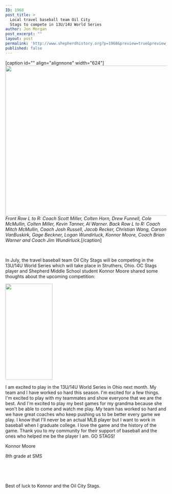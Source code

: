 ```yaml
---
ID: 1968
post_title: >
  Local travel baseball team Oil City
  Stags to compete in 13U/14U World Series
author: Jon Morgan
post_excerpt: ""
layout: post
permalink: 'http://www.shepherdhistory.org?p=1968&preview=true&preview_id=1968'
published: false
---
```

[caption id="" align="alignnone" width="624"]<img src="http://www.shepherdhistory.org/wp-content/uploads/2017/06/null-46.jpeg" alt="" width="624" height="468" /> <em>Front Row L to R: Coach Scott Miller, Colten Horn, Drew Funnell, Cole McMullin, Colten Miller, Kevin Tanner, Al Warner. Back Row L to R: Coach Mitch McMullin, Coach Josh Russell, Jacob Recker, Christian Wang, Carson VanBuskirk, Gage Beckner, Logan Wundirluck, Konnor Moore, Coach Brian Warner and Coach Jim Wundirluck.</em>[/caption]

&nbsp;

In July, the travel baseball team Oil City Stags will be competing in the 13U/14U World Series which will take place in Struthers, Ohio. OC Stags player and Shepherd Middle School student Konnor Moore shared some thoughts about the upcoming competition:

<img class="size-medium wp-image-1971 alignleft" src="http://www.shepherdhistory.org/wp-content/uploads/2017/06/19402483_10214128871204797_2029976315_o-147x300.jpg" alt="" width="147" height="300" />

I am excited to play in the 13U/14U World Series in Ohio next month. My team and I have worked so hard this season. I'm excited for a few things. I'm excited to play with my teammates and show everyone that we are the best. And I'm excited to play my best games for my grandma because she won't be able to come and watch me play. My team has worked so hard and we have great coaches who keep pushing us to be better every game we play. I know that I'll never be an actual MLB player but I want to work in baseball when I graduate college. I love the game and the history of the game. Thank you to my community for their support of baseball and the ones who helped me be the player I am. GO STAGS!

Konnor Moore

8th grade at SMS

&nbsp;

&nbsp;

Best of luck to Konnor and the Oil City Stags.